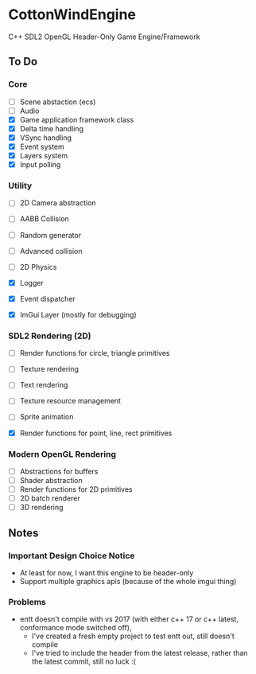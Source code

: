# CottonWindEngine
C++ SDL2 OpenGL Header-Only Game Engine/Framework
## To Do
### Core
- [ ] Scene abstaction (ecs)
- [ ] Audio
- [x] Game application framework class
- [x] Delta time handling
- [x] VSync handling
- [x] Event system
- [x] Layers system
- [x] Input polling
### Utility
- [ ] 2D Camera abstraction
- [ ] AABB Collision
- [ ] Random generator
- [ ] Advanced collision
- [ ] 2D Physics

- [x] Logger
- [x] Event dispatcher
- [x] ImGui Layer (mostly for debugging)
### SDL2 Rendering (2D)
- [ ] Render functions for circle, triangle primitives
- [ ] Texture rendering
- [ ] Text rendering
- [ ] Texture resource management
- [ ] Sprite animation

- [x] Render functions for point, line, rect primitives
### Modern OpenGL Rendering
- [ ] Abstractions for buffers
- [ ] Shader abstraction
- [ ] Render functions for 2D primitives
- [ ] 2D batch renderer
- [ ] 3D rendering
## Notes
### Important Design Choice Notice
* At least for now, I want this engine to be header-only
* Support multiple graphics apis (because of the whole imgui thing)
### Problems
* entt doesn't compile with vs 2017 (with either c++ 17 or c++ latest, conformance mode switched off),
  * I've created a fresh empty project to test entt out, still doesn't compile
  * I've tried to include the header from the latest release, rather than the latest commit, still no luck :(